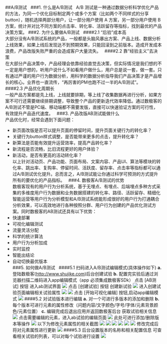 ##A/B测试  
###1. 什么是A/B测试  
A/B 测试是一种通过数据分析科学优化产品的方法，为同一个优化目标制定两个或多个方案（比如两个不同样式的分享button），随机选择两部分用户，让一部分用户使用 A 方案，另一部分用户使用 B 方案，统计并对比不同方案的点击率、转化率、活跃留存等指标，找到最优的产品决策方案。
###2. 为什么要做A/B测试  
####2.1 “后验”成本高  
大部分没有A/B测试系统的产品，一般都是头脑风暴出方案、产品上线、数据分析上线效果，如果上线后发现达不到预期效果，只能回滚到之前版本。造成开发成本浪费，产品改版失败严重的会造成客户大量流失。  
####2.2 靠“经验主义”去决策  
在大部分产品决策中，产品经理会依靠经验直觉去决策，但实际情况是我们想的不一定是用户想的，听用户说什么不如看用户做什么，用户总是说一套，做一套。只有通过严谨的用户行为数据分析，用科学的数据分析指导我们产品决策才是产品增长的核心。业界也一直流传，“再厉害的PM也跑不过一半的A/B测试”。  
####2.3 产品优化周期长  
一般产品方案都是先上线，上线就要排期，等上线了收集数据再进行分析，如果方案不可行还需要继续排期调整，导致整个产品的更新迭代效率降低。通过数极客的A/B测试不管是PC端、移动端都不需要发版，直接可以快速验证方案的可行性，有效提升产品迭代速度。  
###3. 产品改版AB测试能做什么  
产品优化时，经常会遇到下面问题：  
* 新页面改版是否可以提升页面的停留时间，提升页面关键行为的转化率？  
* 关键行为button样式调整，是否能带来更多的点击，提升转化率？  
* 新算法是否能有效提升运营效率，提高产品转化率？  
* 新流程是否流畅，比旧流程更好的用户体验？  
* 新活动，是否有更高的活动转化率？  
以上针对活动页、产品功能、页面布局、文案内容、产品UI、算法等模块的转化率、跳出率、复购率、停留时间、活跃度、留存率、点击率等指标都可以通过A/B测试优化提升。总而言之，A/B测试能让你通过科学可预测的方式提升所有的要优化的产品指标。  
###4. 数极客A/B测试的优势  
数极客现有的用户行为分析系统，基于无埋点、有埋点、后端埋点多种方式采集的多维度用户行为数据和业务数据搭建的转化率、路径、活跃留存、精细化智能运营等用户行为分析模型和A/B测试系统能形成很好的用户行为打通耦合分析效果，可以高效地进行各种按照分群、用户行为创建的产品优化测试方案。同时数极客的AB测试还具有以下优势：
*	快速部署  
*	可视化编辑测试  
*	流量灵活分配  
*	科学的统计算法  
*	用户行为分析加成  
*	实时监控  
*	智能出结论  
*	自动切换最优版本  
###5. 如何做A/B测试  
####5.1 扫码进入A/B测试编辑模式(具体操作如下)
**a.** 登陆数极客(<http://www.shujike.com>)后台创建试验
**b.** 配置完实验后通过浏览器扫描二维码进入app编辑模式（app 必须集成数极客SDk）
点击 [AB测试] 按钮 进入ab测试界面
![](http://www.shujike.com/docsimg/abtest_login.png)
点击 [创建试验] 按钮 创建新试验
![](http://www.shujike.com/docsimg/abtest_creat_1.png)
进入创建试验页面编辑相关试验属性
![](http://www.shujike.com/docsimg/abtest_creat_2.png)
![](http://www.shujike.com/docsimg/abtest_creat_3.png)
点击 [开始可视化编辑] 按钮,启动app编辑模式
![](http://www.shujike.com/docsimg/abtest_start.png)
####5.2 对试验版本进行编辑
**a.** 对一个可进行多版本的添加和删除
**b.** 每个版本可进行元素的属性修改（问题内容/文字颜色/字号/字体/元素背景颜色/元素位置）
**c.** 编辑完成后退出应用并返回数极客后台
获取试验相关信息
![](http://www.shujike.com/docsimg/abtest_get_test_info.png)
点击需要编辑的元素，进入ab试验的编辑页面
![](http://www.shujike.com/docsimg/abtest_edit.png)
此处可进行添加/删除版本等操作
![](http://www.shujike.com/docsimg/abtest_add_version.png)
以下为修改元素属性的相关截图
![](http://www.shujike.com/docsimg/abtest_edit_text.png)
![](http://www.shujike.com/docsimg/abtest_edit_text_color.png)
![](http://www.shujike.com/docsimg/abtest_edit_text_size.png)
![](http://www.shujike.com/docsimg/abtest_edit_text_typeface.png)
![](http://www.shujike.com/docsimg/abtest_add_background_color.png)
![](http://www.shujike.com/docsimg/abtest_edit_location.png)
修改完成后将对元素属性进行更新
![](http://www.shujike.com/docsimg/abtest_update_version.png)
####5.3 后台设置版本的名称和相关配置信息
可查看相关试验的列表，可以对每个试验进行设置
![](http://www.shujike.com/docsimg/abtest_list.png)

